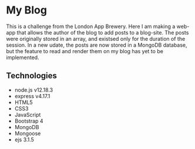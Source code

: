 # My Blog
This is a challenge from the London App Brewery. Here I am making a web-app that allows the author of the blog to add posts to a blog-site. 
The posts were originally stored in an array, and existsed only for the duration of the session. In a new udate, the posts are now stored in a MongoDB database, but the feature to read and render them on my blog has yet to be implemented.

## Technologies
* node.js v12.18.3
* express v4.17.1
* HTML5
* CSS3
* JavaScript
* Bootstrap 4
* MongoDB
* Mongoose
* ejs 3.1.5

